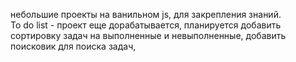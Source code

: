 небольшие проекты на ванильном js, для закрепления знаний.
<br>To do list - проект еще дорабатывается, планируется добавить сортировку задач на выполненные и невыполненные, добавить поисковик для поиска задач, 
